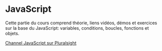 # JavaScript #

Cette partie du cours comprend théorie, liens vidéos, démos et exercices sur la base du JavaScript: variables, conditions, boucles, fonctions et objets.

[Channel JavaScript sur Pluralsight](https://app.pluralsight.com/channels/details/10742bd3-6e20-4f72-a8c6-6307b356cf6f)